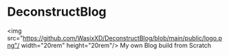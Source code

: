 # DeconstructBlog
<img src="https://github.com/WasixXD/DeconstructBlog/blob/main/public/logo.png"/ width="20rem" height="20rem"/>
My own Blog build from Scratch

